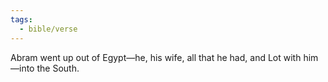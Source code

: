 ```yaml
---
tags:
  - bible/verse
---
```

Abram went up out of Egypt—he, his wife, all that he had, and Lot with him—into the South.
